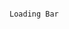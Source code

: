                                                                                                   Loading Bar


